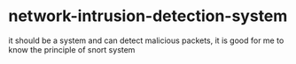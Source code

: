 # network-intrusion-detection-system
it should be a system and can detect malicious packets, it is good for me to know the principle of snort system
